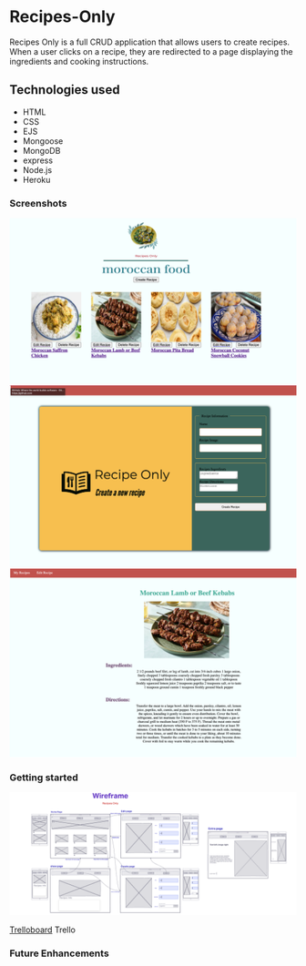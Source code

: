 # Recipes-Only

Recipes Only is a full CRUD application that allows users to create recipes. When a user clicks on a recipe, they are redirected to a page displaying the ingredients and cooking instructions.

## Technologies used

* HTML
* CSS
* EJS
* Mongoose 
* MongoDB
* express
* Node.js
* Heroku

### Screenshots 
![screenshot](./images/Screen%20Shot%202022-06-02%20at%203.54.06%20PM.png)
![screenshot](./images/Screen%20Shot%202%202022-06-02%20at%203.55.19%20PM.png)
![screenshot](./images/Screen%20Shot%203%202022-06-02%20at%203.56.52%20PM.png)


### Getting started
![WireFrame](./images/WireFrame2022-05-27%20at%203.13.25%20PM.png)

[Trelloboard](https://trello.com/b/XAbHgY4n/project-2) Trello



### Future Enhancements
